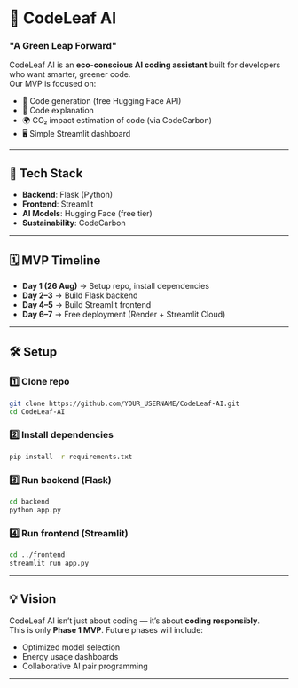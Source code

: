 # 🌱 CodeLeaf AI
### "A Green Leap Forward"

CodeLeaf AI is an **eco-conscious AI coding assistant** built for developers who want smarter, greener code.  
Our MVP is focused on:
- 🤖 Code generation (free Hugging Face API)
- 📖 Code explanation
- 🌍 CO₂ impact estimation of code (via CodeCarbon)
- 🖥️ Simple Streamlit dashboard

---

## 🚀 Tech Stack
- **Backend**: Flask (Python)
- **Frontend**: Streamlit
- **AI Models**: Hugging Face (free tier)
- **Sustainability**: CodeCarbon

---

## 🗓️ MVP Timeline
- **Day 1 (26 Aug)** → Setup repo, install dependencies
- **Day 2–3** → Build Flask backend
- **Day 4–5** → Build Streamlit frontend
- **Day 6–7** → Free deployment (Render + Streamlit Cloud)

---

## 🛠️ Setup

### 1️⃣ Clone repo
```bash
git clone https://github.com/YOUR_USERNAME/CodeLeaf-AI.git
cd CodeLeaf-AI
```

### 2️⃣ Install dependencies
```bash
pip install -r requirements.txt
```

### 3️⃣ Run backend (Flask)
```bash
cd backend
python app.py
```

### 4️⃣ Run frontend (Streamlit)
```bash
cd ../frontend
streamlit run app.py
```

---

## 💡 Vision
CodeLeaf AI isn’t just about coding — it’s about **coding responsibly**.  
This is only **Phase 1 MVP**. Future phases will include:
- Optimized model selection
- Energy usage dashboards
- Collaborative AI pair programming

---
